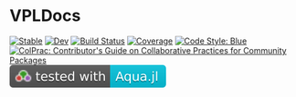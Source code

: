 # VPLDocs

[![Stable](https://img.shields.io/badge/docs-stable-blue.svg)](https://AleMorales.github.io/VPLDocs.jl/stable/)
[![Dev](https://img.shields.io/badge/docs-dev-blue.svg)](https://AleMorales.github.io/VPLDocs.jl/dev/)
[![Build Status](https://github.com/AleMorales/VPLDocs.jl/actions/workflows/CI.yml/badge.svg?branch=master)](https://github.com/AleMorales/VPLDocs.jl/actions/workflows/CI.yml?query=branch%3Amaster)
[![Coverage](https://codecov.io/gh/AleMorales/VPLDocs.jl/branch/master/graph/badge.svg)](https://codecov.io/gh/AleMorales/VPLDocs.jl)
[![Code Style: Blue](https://img.shields.io/badge/code%20style-blue-4495d1.svg)](https://github.com/invenia/BlueStyle)
[![ColPrac: Contributor's Guide on Collaborative Practices for Community Packages](https://img.shields.io/badge/ColPrac-Contributor's%20Guide-blueviolet)](https://github.com/SciML/ColPrac)
[![Aqua](https://raw.githubusercontent.com/JuliaTesting/Aqua.jl/master/badge.svg)](https://github.com/JuliaTesting/Aqua.jl)

